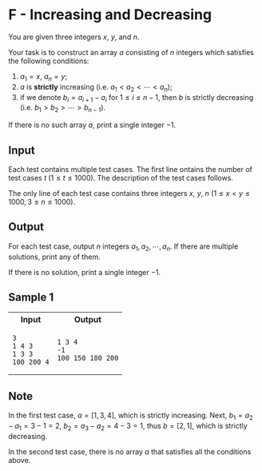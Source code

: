 # F - Increasing and Decreasing

You are given three integers $x$, $y$, and $n$.

Your task is to construct an array $a$ consisting of $n$ integers which satisfies the following conditions:

1. $a_1=x$, $a_n=y$;
2. $a$ is **strictly** increasing (i.e. $a_1 \lt a_2 \lt \cdots \lt a_n$);
3. if we denote $b_i=a_{i+1}−a_i$ for $1 \le i \le n−1$, then $b$ is strictly decreasing (i.e. $b_1 \gt b_2 \gt  \cdots  \gt b_{n−1}$).

If there is no such array $a$, print a single integer $−1$.

## Input

Each test contains multiple test cases. The first line ontains the number of test cases $t$ ($1 \le t \le 1000$). The description of the test cases follows.

The only line of each test case contains three integers $x$, $y$, $n$ ($1 \le x \lt y \le 1000,3 \le n \le 1000$).

## Output

For each test case, output $n$ integers $a_1,a_2, \cdots ,a_n$. If there are multiple solutions, print any of them.

If there is no solution, print a single integer $−1$.

## Sample 1

<table>
<tr>
<th> Input </th> <th> Output </th>
</tr>
<tr>
<td>

```
3
1 4 3
1 3 3
100 200 4
```

</td>
<td>

```
1 3 4
-1
100 150 180 200
```

</td>
</tr>
</table>

## Note

In the first test case, $a=[1,3,4]$, which is strictly increasing. Next, $b_1=a_2−a_1=3−1=2$, $b_2=a_3−a_2=4−3=1$, thus $b=[2,1]$, which is strictly decreasing.

In the second test case, there is no array $a$ that satisfies all the conditions above.